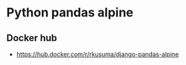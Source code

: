 Python pandas alpine
======

## Docker hub
   * https://hub.docker.com/r/rkusuma/django-pandas-alpine


